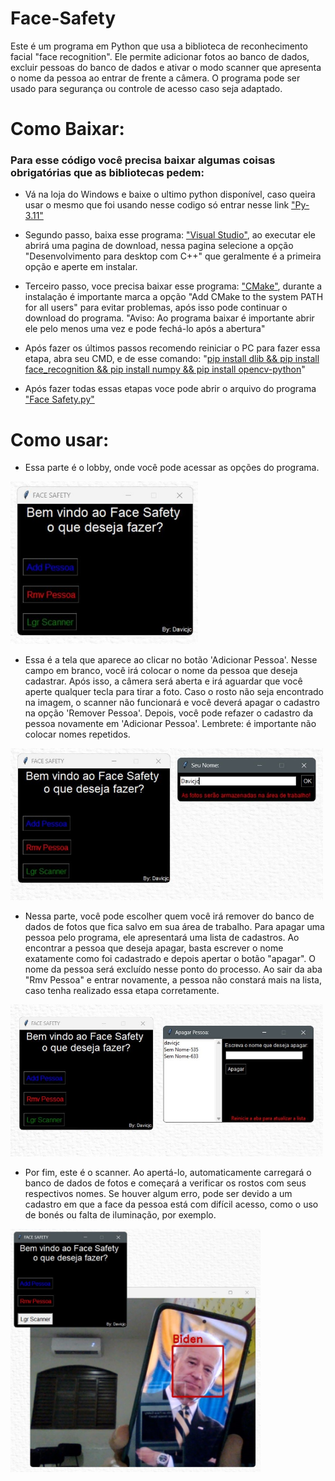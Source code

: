# Face-Safety
Este é um programa em Python que usa a biblioteca de reconhecimento facial "face recognition". Ele permite adicionar fotos ao banco de dados, excluir pessoas do banco de dados e ativar o modo scanner que apresenta o nome da pessoa ao entrar de frente a câmera. O programa pode ser usado para segurança ou controle de acesso caso seja adaptado.

# Como Baixar:

### Para esse código você precisa baixar algumas coisas obrigatórias que as bibliotecas pedem:

-  Vá na loja do Windows e baixe o ultimo python disponível, caso queira usar o mesmo que foi usando nesse codigo só entrar nesse link ["Py-3.11"](https://apps.microsoft.com/store/detail/python-311/9NRWMJP3717K)

-  Segundo passo, baixa esse programa: ["Visual Studio"](https://visualstudio.microsoft.com/pt-br/visual-cpp-build-tools/), ao executar ele abrirá uma pagina de download, nessa pagina selecione a opção "Desenvolvimento para desktop com C++" que geralmente é a primeira opção e aperte em instalar.

-  Terceiro passo, voce precisa baixar esse programa: ["CMake"](https://cmake.org/download/), durante a instalação é importante marca a opção "Add CMake to the system PATH for all users" para evitar problemas, após isso pode continuar o download do programa. "Aviso: Ao programa baixar é importante abrir ele pelo menos uma vez e pode fechá-lo após a abertura"

-  Após fazer os últimos passos recomendo reiniciar o PC para fazer essa etapa, abra seu CMD, e de esse comando: "[pip install dlib && pip install face_recognition && pip install numpy && pip install opencv-python]()"

-  Após fazer todas essas etapas voce pode abrir o arquivo do programa ["Face Safety.py"]()

# Como usar:

-  Essa parte é o lobby, onde você pode acessar as opções do programa.
<img src="https://github.com/Davicjc/Face-Safety/blob/main/Fotos/1-Lobby.jpg?raw=true" width="300">

-  Essa é a tela que aparece ao clicar no botão 'Adicionar Pessoa'. Nesse campo em branco, você irá colocar o nome da pessoa que deseja cadastrar. Após isso, a câmera será aberta e irá aguardar que você aperte qualquer tecla para tirar a foto. Caso o rosto não seja encontrado na imagem, o scanner não funcionará e você deverá apagar o cadastro na opção 'Remover Pessoa'. Depois, você pode refazer o cadastro da pessoa novamente em 'Adicionar Pessoa'. Lembrete: é importante não colocar nomes repetidos.
<img src="https://github.com/Davicjc/Face-Safety/blob/main/Fotos/2-Add.jpg?raw=true" width="500">

-  Nessa parte, você pode escolher quem você irá remover do banco de dados de fotos que fica salvo em sua área de trabalho. Para apagar uma pessoa pelo programa, ele apresentará uma lista de cadastros. Ao encontrar a pessoa que deseja apagar, basta escrever o nome exatamente como foi cadastrado e depois apertar o botão "apagar". O nome da pessoa será excluído nesse ponto do processo. Ao sair da aba "Rmv Pessoa" e entrar novamente, a pessoa não constará mais na lista, caso tenha realizado essa etapa corretamente.
<img src="https://github.com/Davicjc/Face-Safety/blob/main/Fotos/3-Rmv.jpg?raw=true" width="500">

-  Por fim, este é o scanner. Ao apertá-lo, automaticamente carregará o banco de dados de fotos e começará a verificar os rostos com seus respectivos nomes. Se houver algum erro, pode ser devido a um cadastro em que a face da pessoa está com difícil acesso, como o uso de bonés ou falta de iluminação, por exemplo.
<img src="https://github.com/Davicjc/Face-Safety/blob/main/Fotos/4-Scanner.jpg?raw=true" width="400">

